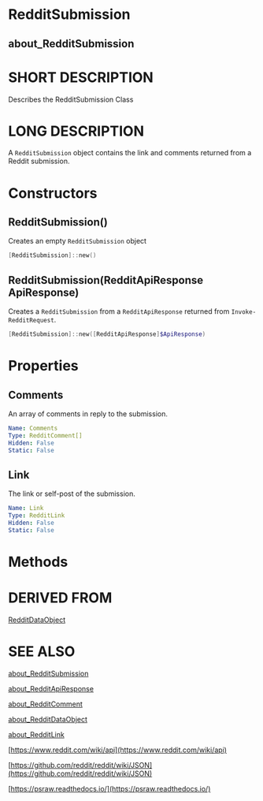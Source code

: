 # RedditSubmission
## about_RedditSubmission

# SHORT DESCRIPTION
Describes the RedditSubmission Class

# LONG DESCRIPTION
A `RedditSubmission` object contains the link and comments returned from a Reddit submission.


# Constructors
## RedditSubmission()
Creates an empty `RedditSubmission` object

```powershell
[RedditSubmission]::new()
```

## RedditSubmission(RedditApiResponse ApiResponse)
Creates a `RedditSubmission` from a `RedditApiResponse` returned from `Invoke-RedditRequest`.

```powershell
[RedditSubmission]::new([RedditApiResponse]$ApiResponse)
```


# Properties
## Comments
An array of comments in reply to the submission.

```yaml
Name: Comments
Type: RedditComment[]
Hidden: False
Static: False
```

## Link
The link or self-post of the submission.

```yaml
Name: Link
Type: RedditLink
Hidden: False
Static: False
```


# Methods

# DERIVED FROM

[RedditDataObject](https://psraw.readthedocs.io/en/latest/Module/about_RedditDataObject)

# SEE ALSO

[about_RedditSubmission](https://psraw.readthedocs.io/en/latest/Module/about_RedditSubmission)

[about_RedditApiResponse](https://psraw.readthedocs.io/en/latest/Module/about_RedditApiResponse)

[about_RedditComment](https://psraw.readthedocs.io/en/latest/Module/about_RedditComment)

[about_RedditDataObject](https://psraw.readthedocs.io/en/latest/Module/about_RedditDataObject)

[about_RedditLink](https://psraw.readthedocs.io/en/latest/Module/about_RedditLink)

[https://www.reddit.com/wiki/api](https://www.reddit.com/wiki/api)

[https://github.com/reddit/reddit/wiki/JSON](https://github.com/reddit/reddit/wiki/JSON)

[https://psraw.readthedocs.io/](https://psraw.readthedocs.io/)
